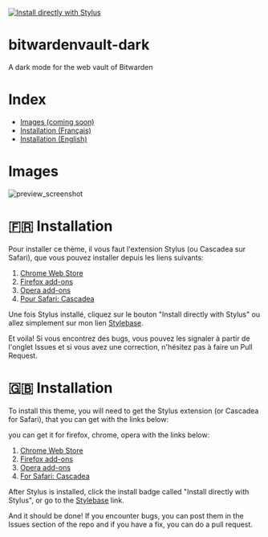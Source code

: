 [![Install directly with Stylus](https://img.shields.io/badge/Install%20directly%20with-Stylus-00adad.svg)](https://raw.githubusercontent.com/Adaoh2/bitwardenvault-dark/main/bitwardenvault-dark.user.css)
# bitwardenvault-dark
A dark mode for the web vault of Bitwarden

# Index
* [Images (coming soon)](#Images)
* [Installation (Français)](#-🇫🇷-Installation)
* [Installation (English)](#-🇬🇧-Installation)


# Images
![preview_screenshot](./images/asdf.png)

# 🇫🇷 Installation
Pour installer ce thème, il vous faut l'extension Stylus (ou Cascadea sur Safari), que vous pouvez installer depuis les liens suivants:

1. [Chrome Web Store](https://chrome.google.com/webstore/detail/stylus/clngdbkpkpeebahjckkjfobafhncgmne)
2. [Firefox add-ons](https://addons.mozilla.org/firefox/addon/styl-us/)
3. [Opera add-ons](https://addons.opera.com/extensions/details/stylus/)
4. [Pour Safari: Cascadea](https://cascadea.app/)

Une fois Stylus installé, cliquez sur le bouton "Install directly with Stylus" ou allez simplement sur mon lien [Stylebase](https://stylebase.cc/style/yUGZD52uYzJ).

Et voila! Si vous encontrez des bugs, vous pouvez les signaler à partir de l'onglet Issues et si vous avez une correction, n'hésitez pas à faire un Pull Request.

# 🇬🇧 Installation
To install this theme, you will need to get the Stylus extension (or Cascadea for Safari), that you can get with the links below:

you can get it for firefox, chrome, opera with the links below: 

1. [Chrome Web Store](https://chrome.google.com/webstore/detail/stylus/clngdbkpkpeebahjckkjfobafhncgmne)
2. [Firefox add-ons](https://addons.mozilla.org/firefox/addon/styl-us/)
3. [Opera add-ons](https://addons.opera.com/extensions/details/stylus/)
4. [For Safari: Cascadea](https://cascadea.app/)

After Stylus is installed, click the install badge called "Install directly with Stylus", or go to the [Stylebase](https://stylebase.cc/style/yUGZD52uYzJ) link.

And it should be done! If you encounter bugs, you can post them in the Issues section of the repo and if you have a fix, you can do a pull request.
